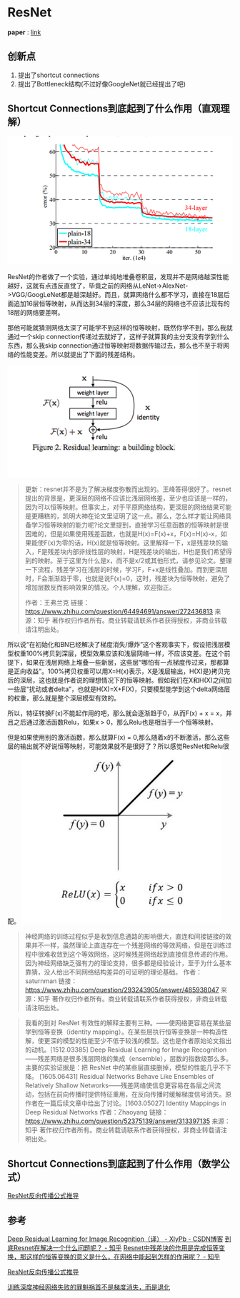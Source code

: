# ResNet

__paper__ : [link](http://xxx.itp.ac.cn/abs/1512.03385)




## 创新点

1. 提出了shortcut connections
2. 提出了Bottleneck结构(不过好像GoogleNet就已经提出了吧)





## Shortcut Connections到底起到了什么作用（直观理解）

![4aab6b03.png](../../../assets/ResNet.assert/4aab6b03.png)


ResNet的作者做了一个实验，通过单纯地堆叠卷积层，发现并不是网络越深性能越好，这就有点违反直觉了，毕竟之前的网络从LeNet->AlexNet->VGG/GoogLeNet都是越深越好。而且，就算网络什么都不学习，直接在18层后面追加16层恒等映射，从而达到34层的深度，那么34层的网络也不应该比现有的18层的网络要差啊。



那他可能就猜测网络太深了可能学不到这样的恒等映射，既然你学不到，那么我就通过一个skip connection传递过去就好了，这样子就算我的主分支没有学到什么东西，那么我skip connection通过恒等映射将数据传输过去，那么也不至于将网络的性能变差。所以就提出了下面的残差结构。

![5d171202.png](../../../assets/ResNet.assert/5d171202.png)


> 更新：resnet并不是为了解决梯度弥散而出现的。王峰答得很好了。resnet提出的背景是，更深层的网络不应该比浅层网络差，至少也应该是一样的，因为可以恒等映射。但事实上，对于平原网络结构，更深层的网络结果可能是更糟糕的，凯明大神在论文里证明了这一点。那么，怎么样才能让网络具备学习恒等映射的能力呢?论文里提到，直接学习任意函数的恒等映射是很困难的，但是如果使用残差函数，也就是H(x)=F(x)+x，F(x)=H(x)-x，如果能使F(x)为零的话，H(x)就是恒等映射。这里解释一下，x是残差块的输入，F是残差块内部非线性层的映射，H是残差块的输出，H也是我们希望得到的映射。至于这里为什么是x，而不是x/2或其他形式，请参见论文。整理一下流程，残差学习在浅层的时候，学习F，F+x是线性叠加。而到更深层时，F会渐渐趋于零，也就是说F(x)=0，这时，残差块为恒等映射，避免了增加层数反而影响效果的情况。个人理解，欢迎指正。
>
> 作者：王弗兰克
> 链接：https://www.zhihu.com/question/64494691/answer/272436813
> 来源：知乎
> 著作权归作者所有。商业转载请联系作者获得授权，非商业转载请注明出处。



所以说“在初始化和BN已经解决了梯度消失/爆炸”这个客观事实下，假设把浅层模型权重100%拷贝到深层，模型效果应该和浅层网络一样，不应该变差。在这个前提下，如果在浅层网络上堆叠一些新层，这些层“哪怕有一点梯度传过来，那都算是正向收益”。100%拷贝权重可以用X=H(x)表示，X是浅层输出，H(X)是)拷贝完后的深层，这也就是作者说的理想情况下的恒等映射。假如我们在X和H(X)之间加一些层“扰动或者delta”，也就是H(X)=X+F(X)，只要模型能学到这个delta网络层的权重，那么就是整个深层模型有效的。


所以，特征转换F(x)不能起作用的吧，那么就会逐渐趋于0，从而F(x) + x = x，并且之后通过激活函数Relu，如果x > 0，那么Relu也是相当于一个恒等映射。

但是如果使用别的激活函数，那么就算F(x) = 0,那么随着x的不断激活，那么这些层的输出就不好说恒等映射，可能效果就不是很好了？所以感觉ResNet和Relu很配。
![21157758.png](../../../assets/ResNet.assert/21157758.png)


> 神经网络的训练过程似乎是收到信息通路的影响很大，直连和间接链接的效果并不一样，虽然理论上直连存在一个残差网络的等效网络，但是在训练过程中很难收敛到这个等效网络，这时候残差网络起到直接信息传递的作用。因为神经网络缺乏强有力的理论支持，很多都是经验设计，至于为什么基本靠猜，没人给出不同网络结构差异的可证明的理论基础。
> 作者：saturnman
> 链接：https://www.zhihu.com/question/293243905/answer/485938047
> 来源：知乎
> 著作权归作者所有。商业转载请联系作者获得授权，非商业转载请注明出处。


> 我看的到对 ResNet 有效性的解释主要有三种。——使网络更容易在某些层学到恒等变换（identity mapping）。在某些层执行恒等变换是一种构造性解，使更深的模型的性能至少不低于较浅的模型。这也是作者原始论文指出的动机。[1512.03385] Deep Residual Learning for Image Recognition——残差网络是很多浅层网络的集成（ensemble），层数的指数级那么多。主要的实验证据是：把 ResNet 中的某些层直接删掉，模型的性能几乎不下降。 [1605.06431] Residual Networks Behave Like Ensembles of Relatively Shallow Networks——残差网络使信息更容易在各层之间流动，包括在前向传播时提供特征重用，在反向传播时缓解梯度信号消失。原作者在一篇后续文章中给出了讨论。[1603.05027] Identity Mappings in Deep Residual Networks
> 作者：Zhaoyang
> 链接：https://www.zhihu.com/question/52375139/answer/313397135
> 来源：知乎
> 著作权归作者所有。商业转载请联系作者获得授权，非商业转载请注明出处。

## Shortcut Connections到底起到了什么作用（数学公式）

[ResNet反向传播公式推导](https://blog.csdn.net/legend_hua/article/details/81741992)




## 参考

[Deep Residual Learning for Image Recognition（译） - XlyPb - CSDN博客](https://blog.csdn.net/wspba/article/details/57074389)
[到底Resnet在解决一个什么问题呢？ - 知乎](https://www.zhihu.com/question/64494691)
[Resnet中残差块的作用是完成恒等变换，那这样的恒等变换的意义是什么，在网络中能起到怎样的作用呢？ - 知乎](https://www.zhihu.com/question/293243905/answer/484708047)

[ResNet反向传播公式推导](https://blog.csdn.net/legend_hua/article/details/81741992)

[训练深度神经网络失败的罪魁祸首不是梯度消失，而是退化](https://baijiahao.baidu.com/s?id=1588911196895378943&wfr=spider&for=pc)